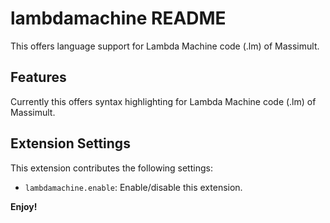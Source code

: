 # lambdamachine README

This offers language support for Lambda Machine code (.lm) of Massimult.

## Features

Currently this offers syntax highlighting for Lambda Machine code (.lm) of Massimult.

## Extension Settings


This extension contributes the following settings:

* `lambdamachine.enable`: Enable/disable this extension.

**Enjoy!**
